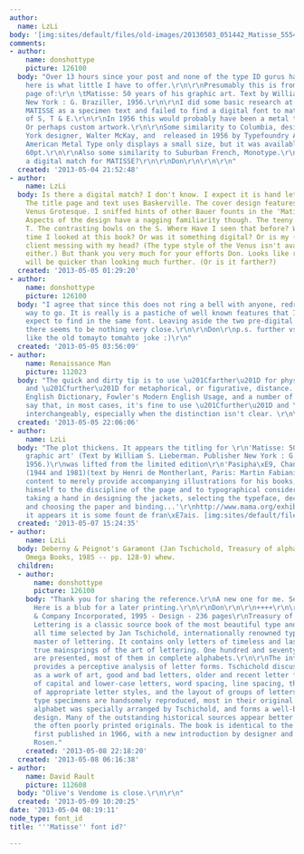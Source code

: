 ```yaml
---
author:
  name: LzLi
body: '[img:sites/default/files/old-images/20130503_051442_Matisse_5554.png]'
comments:
- author:
    name: donshottype
    picture: 126100
  body: "Over 13 hours since your post and none of the type ID gurus have made a suggestion.\r\n\r\nSo
    here is what little I have to offer.\r\n\r\nPresumably this is from the title
    page of:\r\n \tMatisse: 50 years of his graphic art. Text by William S. Lieberman.\r\nPublisher
    New York : G. Braziller, 1956.\r\n\r\nI did some basic research at Myfonts using
    MATISSE as a specimen text and failed to find a digital font to match the treatment
    of S, T & E.\r\n\r\nIn 1956 this would probably have been a metal type or photo-type.
    Or perhaps custom artwork.\r\n\r\nSome similarity to Columbia, designed by a New
    York designer, Walter McKay, and  released in 1956 by Typefoundry Amsterdam. McGrew's
    American Metal Type only displays a small size, but it was available in up to
    60pt.\r\n\r\nAlso some similarity to Suburban French, Monotype.\r\n\r\nSo is there
    a digital match for MATISSE?\r\n\r\nDon\r\n\r\n\r\n"
  created: '2013-05-04 21:52:48'
- author:
    name: LzLi
  body: Is there a digital match? I don't know. I expect it is hand lettering too.
    The title page and text uses Baskerville. The cover design features a dash of
    Venus Grotesque. I sniffed hints of other Bauer founts in the 'Matisse' lettering.
    Aspects of the design have a nagging familiarity though. The teeny serifs on the
    T. The contrasting bowls on the S. Where Have I seen that before? Was it the last
    time I looked at this book? Or was it something digital? Or is my ('I-like-these')
    client messing with my head? (The type style of the Venus isn't available digitally
    either.) But thank you very much for your efforts Don. Looks like redrawing it
    will be quicker than looking much further. (Or is it farther?)
  created: '2013-05-05 01:29:20'
- author:
    name: donshottype
    picture: 126100
  body: "I agree that since this does not ring a bell with anyone, redrawing is the
    way to go. It is really is a pastiche of well known features that I would not
    expect to find in the same font. Leaving aside the two pre-digital fonts I mentioned,
    there seems to be nothing very close.\r\n\r\nDon\r\np.s. further vs. farther --
    like the old tomayto tomahto joke :)\r\n"
  created: '2013-05-05 03:56:09'
- author:
    name: Renaissance Man
    picture: 112023
  body: "The quick and dirty tip is to use \u201Cfarther\u201D for physical distance
    and \u201Cfurther\u201D for metaphorical, or figurative, distance. The Oxford
    English Dictionary, Fowler's Modern English Usage, and a number of other sources
    say that, in most cases, it's fine to use \u201Cfurther\u201D and \u201Cfarther\u201D
    interchangeably, especially when the distinction isn't clear. \r\n\r\nhttp://grammar.quickanddirtytips.com/further-versus-farther.aspx\r\n\r\n"
  created: '2013-05-05 22:06:06'
- author:
    name: LzLi
  body: "The plot thickens. It appears the titling for \r\n'Matisse: 50 years of his
    graphic art' (Text by William S. Lieberman. Publisher New York : G. Braziller,
    1956.)\r\nwas lifted from the limited edition\r\n'Pasipha\xE9, Chant de Minos'
    (1944 and 1981)(text by Henri de Montherlant, Paris: Martin Fabiani, 1944)\r\n\r\n'Never
    content to merely provide accompanying illustrations for his books, Matisse submitted
    himself to the discipline of the page and to typographical considerations, invariably
    taking a hand in designing the jackets, selecting the typeface, deciding the layout
    and choosing the paper and binding...'\r\nhttp://www.mama.org/exhibits/modernist/painting/matisse/pasiphae.html\r\n\r\nSo
    it appears it is some fount de fran\xE7ais. [img:sites/default/files/old-images/Pasiphae_5801.png]"
  created: '2013-05-07 15:24:35'
- author:
    name: LzLi
  body: Deberny & Peignot's Garamont (Jan Tschichold, Treasury of alphabets and lettering,
    Omega Books, 1985 -- pp. 128-9) whew.
  children:
  - author:
      name: donshottype
      picture: 126100
    body: "Thank you for sharing the reference.\r\nA new one for me. Seems worth getting.
      Here is a blub for a later printing.\r\n\r\nDon\r\n\r\n++++\r\n\r\nW W Norton
      & Company Incorporated, 1995 - Design - 236 pages\r\nTreasury of Alphabets and
      Lettering is a classic source book of the most beautiful type and letters of
      all time selected by Jan Tschichold, internationally renowned typographer and
      master of lettering. It contains only letters of timeless and lasting beauty--the
      true mainsprings of the art of lettering. One hundred and seventy-six type specimens
      are presented, most of them in complete alphabets.\r\n\r\nThe introductory text
      provides a perceptive analysis of letter forms. Tschichold discusses lettering
      as a work of art, good and bad letters, older and recent letter forms, the use
      of capital and lower-case letters, word spacing, line spacing, the selection
      of appropriate letter styles, and the layout of groups of letters and signs.\r\n\r\nThe
      type specimens are handsomely reproduced, most in their original size. Every
      alphabet was specially arranged by Tschichold, and forms a well-balanced graphic
      design. Many of the outstanding historical sources appear better here than in
      the often poorly printed originals. The book is identical to the original edition,
      first published in 1966, with a new introduction by designer and writer Ben
      Rosen."
    created: '2013-05-08 22:18:20'
  created: '2013-05-08 06:16:38'
- author:
    name: David Rault
    picture: 112608
  body: "Olive's Vendome is close.\r\n\r\n"
  created: '2013-05-09 10:20:25'
date: '2013-05-04 08:19:11'
node_type: font_id
title: '''Matisse'' font id?'

---
```

